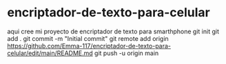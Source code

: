 # encriptador-de-texto-para-celular
aqui cree mi proyecto de encriptador de texto para smarthphone
git init
git add .
git commit -m "Initial commit"
git remote add origin <https://github.com/Emma-117/encriptador-de-texto-para-celular/edit/main/README.md>
git push -u origin main
